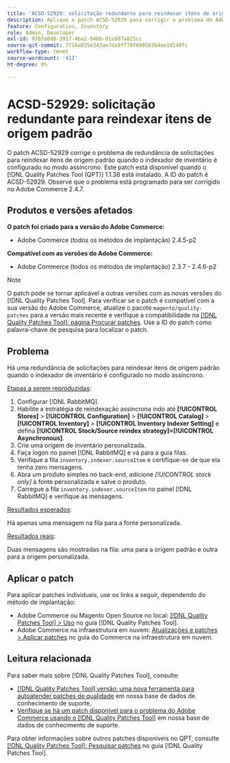 ```yaml
---
title: 'ACSD-52929: solicitação redundante para reindexar itens de origem padrão'
description: Aplique o patch ACSD-52929 para corrigir o problema do Adobe Commerce em que há uma solicitação redundante para reindexar os itens de origem padrão quando o indexador de inventário estiver configurado no modo assíncrono.
feature: Configuration, Inventory
role: Admin, Developer
exl-id: 978fe0d0-3917-4ba2-94bb-01c607a825cc
source-git-commit: 7718a835e343ae7da9ff79f690503b4ee1d140fc
workflow-type: tm+mt
source-wordcount: '413'
ht-degree: 0%

---
```


# ACSD-52929: solicitação redundante para reindexar itens de origem padrão

O patch ACSD-52929 corrige o problema de redundância de solicitações para reindexar itens de origem padrão quando o indexador de inventário é configurado no modo assíncrono. Este patch está disponível quando o [!DNL Quality Patches Tool (QPT)] 1.1.38 está instalado. A ID do patch é ACSD-52929. Observe que o problema está programado para ser corrigido no Adobe Commerce 2.4.7.

## Produtos e versões afetados

**O patch foi criado para a versão do Adobe Commerce:**

* Adobe Commerce (todos os métodos de implantação) 2.4.5-p2

**Compatível com as versões do Adobe Commerce:**

* Adobe Commerce (todos os métodos de implantação) 2.3.7 - 2.4.6-p2

>[!NOTE]
>
>O patch pode se tornar aplicável a outras versões com as novas versões do [!DNL Quality Patches Tool]. Para verificar se o patch é compatível com a sua versão do Adobe Commerce, atualize o pacote `magento/quality-patches` para a versão mais recente e verifique a compatibilidade na [[!DNL Quality Patches Tool]: página Procurar patches](https://experienceleague.adobe.com/tools/commerce-quality-patches/index.html). Use a ID do patch como palavra-chave de pesquisa para localizar o patch.

## Problema

Há uma redundância de solicitações para reindexar itens de origem padrão quando o indexador de inventário é configurado no modo assíncrono.

<u>Etapas a serem reproduzidas</u>:

1. Configurar [!DNL RabbitMQ].
1. Habilite a estratégia de reindexação assíncrona indo até **[!UICONTROL Stores]** > **[!UICONTROL Configuration]** > **[!UICONTROL Catalog]** > **[!UICONTROL Inventory]** > **[!UICONTROL Inventory Indexer Setting]** e defina **[!UICONTROL Stock/Source reindex strategy]=[!UICONTROL Asynchronous]**.
1. Crie uma origem de inventário personalizada.
1. Faça logon no painel [!DNL RabbitMQ] e vá para a guia filas.
1. Verifique a fila `inventory.indexer.sourceItem` e certifique-se de que ela tenha zero mensagens.
1. Abra um produto simples no back-end, adicione *[!UICONTROL stock only]* à fonte personalizada e salve o produto.
1. Carregue a fila `inventory.indexer.sourceItem` no painel [!DNL RabbitMQ] e verifique as mensagens.

<u>Resultados esperados</u>:

Há apenas uma mensagem na fila para a fonte personalizada.

<u>Resultados reais</u>:

Duas mensagens são mostradas na fila: uma para a origem padrão e outra para a origem personalizada.

## Aplicar o patch

Para aplicar patches individuais, use os links a seguir, dependendo do método de implantação:

* Adobe Commerce ou Magento Open Source no local: [[!DNL Quality Patches Tool] > Uso](https://experienceleague.adobe.com/docs/commerce-operations/tools/quality-patches-tool/usage.html) no guia [!DNL Quality Patches Tool].
* Adobe Commerce na infraestrutura em nuvem: [Atualizações e patches > Aplicar patches](https://experienceleague.adobe.com/docs/commerce-cloud-service/user-guide/develop/upgrade/apply-patches.html) no guia do Commerce na infraestrutura em nuvem.

## Leitura relacionada

Para saber mais sobre [!DNL Quality Patches Tool], consulte:

* [[!DNL Quality Patches Tool] versão: uma nova ferramenta para autoatender patches de qualidade](/help/announcements/adobe-commerce-announcements/magento-quality-patches-released-new-tool-to-self-serve-quality-patches.md) em nossa base de dados de conhecimento de suporte.
* [Verifique se há um patch disponível para o problema do Adobe Commerce usando o [!DNL Quality Patches Tool]](/help/support-tools/patches-available-in-qpt-tool/check-patch-for-magento-issue-with-magento-quality-patches.md) em nossa base de dados de conhecimento de suporte.

Para obter informações sobre outros patches disponíveis no QPT, consulte [[!DNL Quality Patches Tool]: Pesquisar patches](https://experienceleague.adobe.com/tools/commerce-quality-patches/index.html) no guia [!DNL Quality Patches Tool].
